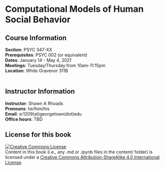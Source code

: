 # Computational Models of Human Social Behavior

## Course Information
**Section**: PSYC 347-XX</br>
**Prerequisites**: PSYC 002 (or equivalent)</br>
**Dates**: January 14 - May 4, 2021</br>
**Meetings**: Tuesday/Thursday from 10am-11:15pm</br>
**Location**: White Gravenor 311B</br></br>

## Instructor Information
**Instructor**: Shawn A Rhoads<br>
**Pronouns**: he/him/his<br>
**Email**: sr1209(at)georgetown(dot)edu<br>
**Office hours**: TBD</br>

## License for this book

<a rel="license" href="http://creativecommons.org/licenses/by-sa/4.0/"><img alt="Creative Commons License" style="border-width:0" src="https://i.creativecommons.org/l/by-sa/4.0/88x31.png" /></a><br />Content in this book (i.e., any .md or .ipynb files in the content/ folder) is licensed under a <a rel="license" href="http://creativecommons.org/licenses/by-sa/4.0/">Creative Commons Attribution-ShareAlike 4.0 International License</a>.